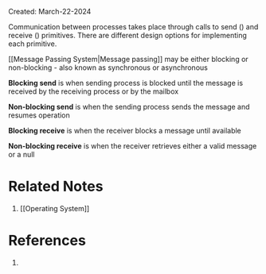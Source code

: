Created: March-22-2024

Communication between processes takes place through calls to send () and receive () primitives. There are different design options for implementing each primitive.

[[Message Passing System|Message passing]] may be either blocking or non-blocking - also known as synchronous or asynchronous

**Blocking send** is when sending process is blocked until the message is received by the receiving process or by the mailbox

**Non-blocking send** is when the sending process sends the message and resumes operation

**Blocking receive** is when the receiver blocks a message until available

**Non-blocking receive** is when the receiver retrieves either a valid message or a null
# Related Notes

1. [[Operating System]]
# References

1. 